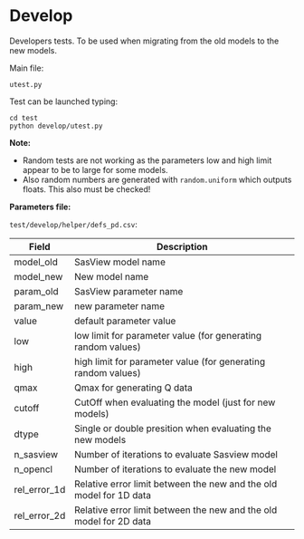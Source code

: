 # Develop

Developers tests. To be used when migrating from the old models to the new models.

Main file:

```
utest.py
```

Test can be launched typing:
```
cd test 
python develop/utest.py
````

**Note:**

- Random tests are not working as the parameters low and high limit appear to be to large for some models.
- Also random numbers are generated with ```random.uniform``` which outputs floats. This also must be checked!



**Parameters file:**

```test/develop/helper/defs_pd.csv```:

| Field | Description |
|------------|----------------------|
| model_old | SasView model name |
| model_new | New model name  |
| param_old | SasView parameter name |
| param_new | new parameter name |
| value | default parameter value |
| low | low limit for parameter value (for generating random values) |
| high | high limit for parameter value (for generating random values) |
| qmax | Qmax for generating Q data |
| cutoff | CutOff when evaluating the model (just for new models) |
| dtype | Single or double presition when evaluating the new models |
| n_sasview | Number of iterations to evaluate Sasview model |
| n_opencl | Number of iterations to evaluate the new model |
| rel_error_1d | Relative error limit between the new and the old model for 1D data |
| rel_error_2d | Relative error limit between the new and the old model for 2D data |

